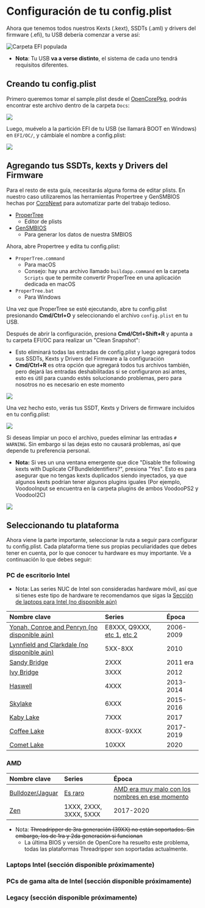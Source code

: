 # Configuración de tu config.plist

Ahora que tenemos todos nuestros Kexts (.kext), SSDTs (.aml) y drivers del firmware (.efi), tu USB debería comenzar a verse así:

![Carpeta EFI populada](../images/installer-guide/opencore-efi-md/populated-efi.png)

* **Nota**: Tu USB **va a verse distinto**, el sistema de cada uno tendrá requisitos diferentes.

## Creando tu config.plist

Primero queremos tomar el sample.plist desde el [OpenCorePkg](https://github.com/acidanthera/OpenCorePkg/releases), podrás encontrar este archivo dentro de la carpeta `Docs`:

![](../images/config/config-universal/sample-location.png)

Luego, muévelo a la partición EFI de tu USB (se llamará BOOT en Windows) en `EFI/OC/`, y cámbiale el nombre a config.plist:

![](../images/config/config-universal/renamed.png)

## Agregando tus SSDTs, kexts y Drivers del Firmware

Para el resto de esta guía, necesitarás alguna forma de editar plists. En nuestro caso utilizaremos las herramientas Propertree y GenSMBIOS hechas por [CorpNewt](https://github.com/corpnewt) para automatizar parte del trabajo tedioso. 

* [ProperTree](https://github.com/corpnewt/ProperTree)
  * Editor de plists
* [GenSMBIOS](https://github.com/corpnewt/GenSMBIOS)
  * Para generar los datos de nuestra SMBIOS

Ahora, abre Propertree y edita tu config.plist:

* `ProperTree.command`
  * Para macOS
  * Consejo: hay una archivo llamado `buildapp.command` en la carpeta `Scripts` que te permite convertir ProperTree en una aplicación dedicada en macOS
* `ProperTree.bat`
  * Para Windows

Una vez que ProperTree se esté ejecutando, abre tu config.plist presionando **Cmd/Ctrl+O** y seleccionando el archivo `config.plist` en tu USB.

Después de abrir la configuración, presiona **Cmd/Ctrl+Shift+R** y apunta a tu carpeta EFI/OC para realizar un "Clean Snapshot":

* Esto eliminará todas las entradas de config.plist y luego agregará todos sus SSDTs, Kexts y Drivers del Firmware a la configuración
* **Cmd/Ctrl+R** es otra opción que agregará todos tus archivos también, pero dejará las entradas deshabilitadas si se configuraron así antes, esto es útil para cuando estés solucionando problemas, pero para nosotros no es necesario en este momento

![](../images/config/config-universal/before-snapshot.png)

Una vez hecho esto, verás tus SSDT, Kexts y Drivers de firmware incluidos en tu config.plist:

![](../images/config/config-universal/after-snapshot.png)

Si deseas limpiar un poco el archivo, puedes eliminar las entradas `# WARNING`. Sin embargo si las dejas esto no causará problemas, así que depende tu preferencia personal.

* **Nota:** Si ves un una ventana emergente que dice "Disable the following kexts with Duplicate CFBundleIdentifiers?", presiona "Yes". Esto es para asegurar que no tengas kexts duplicados siendo inyectados, ya que algunos kexts podrían tener algunos plugins iguales (Por ejemplo, VoodooInput se encuentra en la carpeta plugins de ambos VoodooPS2 y VoodooI2C)

![](../images/config/config-universal/duplicate.png)

## Seleccionando tu plataforma

Ahora viene la parte importante, seleccionar la ruta a seguir para configurar tu config.plist. Cada plataforma tiene sus propias peculiaridades que debes tener en cuenta, por lo que conocer tu hardware es muy importante. Ve a continuación lo que debes seguir:


### PC de escritorio Intel

* Nota: Las series NUC de Intel son consideradas hardware móvil, así que si tienes este tipo de hardware te recomendamos que sigas la [Sección de laptops para Intel (no disponible aún)](#intel-laptop)

| Nombre clave | Series | Época |
| :--- | :--- | :--- |
| [Yonah, Conroe and Penryn (no disponible aún)](../config.plist/penryn.md) | E8XXX, Q9XXX, [etc 1](https://en.wikipedia.org/wiki/Yonah_(microprocessor)), [etc 2](https://en.wikipedia.org/wiki/Penryn_(microarchitecture)) | 2006-2009 |
| [Lynnfield and Clarkdale (no disponible aún)](../config.plist/clarkdale.md) | 5XX-8XX | 2010 |
| [Sandy Bridge](../config.plist/sandy-bridge.md) | 2XXX | 2011 era |
| [Ivy Bridge](/config.plist/ivy-bridge.md) | 3XXX | 2012  |
| [Haswell](/config.plist/haswell.md) | 4XXX | 2013-2014 |
| [Skylake](/config.plist/skylake.md) | 6XXX | 2015-2016 |
| [Kaby Lake](/config.plist/kaby-lake.md) | 7XXX | 2017 |
| [Coffee Lake](/config.plist/coffee-lake.md) | 8XXX-9XXX | 2017-2019 |
| [Comet Lake](/config.plist/comet-lake.md) | 10XXX | 2020 |

### AMD 

| Nombre clave | Series | Época |
| :--- | :--- | :--- |
| [Bulldozer/Jaguar](../AMD/fx.md) | [Es raro](https://es.wikipedia.org/wiki/Advanced_Micro_Devices) | [AMD era muy malo con los nombres en ese momento](https://es.wikipedia.org/wiki/Advanced_Micro_Devices) |
| [Zen](../AMD/zen.md) | 1XXX, 2XXX, 3XXX, 5XXX | 2017-2020 |

* Nota: ~~Threadripper de 3ra generación (39XX) no están soportados. Sin embargo, los de 1ra y 2da generación si funcionan~~
  * La última BIOS y versión de OpenCore ha resuelto este problema, todas las plataformas Threadripper son soportadas actualmente.

### Laptops Intel (sección disponible próximamente)

### PCs de gama alta de Intel (sección disponible próximamente)

### Legacy (sección disponible próximamente)
